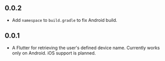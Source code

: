 ## 0.0.2

* Add `namespace` to `build.gradle` to fix Android build.

## 0.0.1

* A Flutter for retrieving the user's defined device name. Currently works only on Android. iOS support is planned.
